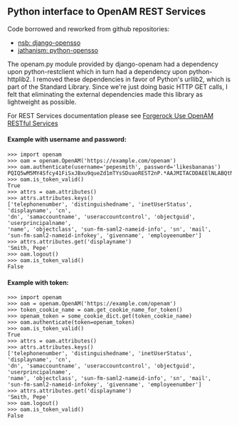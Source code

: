 Python interface to OpenAM REST Services
-----------------------------------

Code borrowed and reworked from github repositories:

 - [nsb: django-opensso](https://github.com/nsb/django-opensso)
 - [jathanism: python-opensso](https://github.com/jathanism/python-opensso)

The openam.py module provided by django-openam had a dependency upon
python-restclient which in turn had a dependency upon python-httplib2. I removed
these dependencies in favor of Python's urllib2, which is part of the Standard
Library.  Since we're just doing basic HTTP GET calls, I felt that eliminating
the external dependencies made this library as lightweight as possible.

For REST Services documentation please see [Forgerock Use OpenAM RESTful Services](https://wikis.forgerock.org/confluence/display/openam/Use+OpenAM+RESTful+Services "Use OpenAM RESTful Services")

#### Example with username and password:

    >>> import openam
    >>> oam = openam.OpenAM('https://example.com/openam')
    >>> oam.authenticate(username='pepesmith', password='likesbananas')
    PQIQ5wM5MY4Sfcy41FiSxJBxu9queZd1mTYsSDuaoREST2nP.*AAJMITACDDAEElNLABQtNTU1MDYzMjI5MjYzMTA1NTp3PQ.*
    >>> oam.is_token_valid()
    True
    >>> attrs = oam.attributes()
    >>> attrs.attributes.keys()
    ['telephonenumber', 'distinguishedname', 'inetUserStatus', 'displayname', 'cn',
    'dn', 'samaccountname', 'useraccountcontrol', 'objectguid', 'userprincipalname',
    'name', 'objectclass', 'sun-fm-saml2-nameid-info', 'sn', 'mail',
    'sun-fm-saml2-nameid-infokey', 'givenname', 'employeenumber']
    >>> attrs.attributes.get('displayname')
    'Smith, Pepe'
    >>> oam.logout()
    >>> oam.is_token_valid()
    False

#### Example with token:

    >>> import openam
    >>> oam = openam.OpenAM('https://example.com/openam')
    >>> token_cookie_name = oam.get_cookie_name_for_token()
    >>> openam_token = some_cookie_dict.get(token_cookie_name)
    >>> oam.authenticate(token=openam_token)
    >>> oam.is_token_valid()
    True
    >>> attrs = oam.attributes()
    >>> attrs.attributes.keys()
    ['telephonenumber', 'distinguishedname', 'inetUserStatus', 'displayname', 'cn',
    'dn', 'samaccountname', 'useraccountcontrol', 'objectguid', 'userprincipalname',
    'name', 'objectclass', 'sun-fm-saml2-nameid-info', 'sn', 'mail',
    'sun-fm-saml2-nameid-infokey', 'givenname', 'employeenumber']
    >>> attrs.attributes.get('displayname')
    'Smith, Pepe'
    >>> oam.logout()
    >>> oam.is_token_valid()
    False
